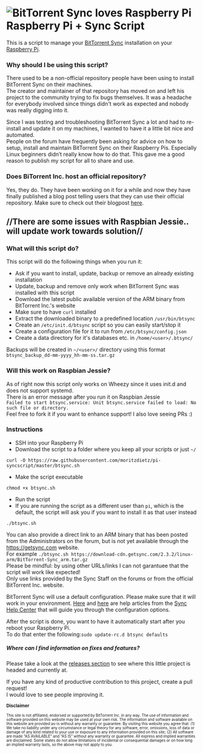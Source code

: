 ![BitTorrent Sync loves Raspberry Pi](http://d3f61ff4egbtyy.cloudfront.net/monthly_2016_01/bts_loves_pi_forum.png.b4ba9fc38c01ea35e4b79a3ee7879ed5.png) 
Raspberry Pi + Sync Script
=======

This is a script to manage your [BitTorrent Sync](https://www.getsync.com/) installation on your [Raspberry Pi](https://www.raspberrypi.org/).

### Why should I be using this script?

There used to be a non-official repository people have been using to install BitTorrent Sync on their machines.  
The creator and maintainer of that repository has moved on and left his project to the community trying to fix bugs themselves.
It was a headache for everybody involved since things didn't work as expected and nobody was really digging into it.

Since I was testing and troubleshooting BitTorrent Sync a lot and had to re-install and update it on my machines, I wanted to have it a little bit nice and automated.  
People on the forum have frequently been asking for advice on how to setup, install and maintain BitTorrent Sync on their Raspberry Pis. Especially Linux beginners didn’t really know how to do that. This gave me a good reason to publish my script for all to share and use.

### Does BiTorrent Inc. host an official repository?
Yes, they do. They have been working on it for a while and now they have finally published a blog post telling users that they can use their official repository. Make sure to check out their blogpost [here](http://blog.getsync.com/2016/02/18/official-linux-packages-for-sync-now-available).

## //There are some issues with Raspbian Jessie.. will update work towards solution//

### What will this script do?

This script will do the following things when you run it:
* Ask if you want to install, update, backup or remove an already existing installation
 * Update, backup and remove only work when BitTorrent Sync was installed with this script
* Download the latest public available version of the ARM binary from BitTorrent Inc.'s website  
 * Make sure to have ```curl``` installed  
* Extract the downloaded binary to a predefined location ```/usr/bin/btsync```
* Create an ```/etc/init.d/btsync``` script so you can easily start/stop it
* Create a configuration file for it to run from ```/etc/btsync/config.json```
* Create a data directory for it's databases etc. in ```/home/<user>/.btsync/```

Backups will be created in ```~/<user>/``` directory using this format ```btsync_backup_dd-mm-yyyy_hh-mm-ss.tar.gz```

### Will this work on Raspbian Jessie?
As of right now this script only works on Wheezy since it uses init.d and does not support systemd.  
There is an error message after you run it on Raspbian Jessie  
```Failed to start btsync.service: Unit btsync.service failed to load: No such file or directory.```  
Feel free to fork it if you want to enhance support! I also love seeing PRs :) 


### Instructions

* SSH into your Raspberry Pi
* Download the script to a folder where you keep all your scripts or just ```~/```
```
curl -O https://raw.githubusercontent.com/moritzdietz/pi-syncscript/master/btsync.sh
```
* Make the script executable
```
chmod +x btsync.sh
```
* Run the script
 * If you are running the script as a different user than ```pi```, which is the default, the script will ask you if you want to install it as that user instead
```
./btsync.sh
```
You can also provide a direct link to an ARM binary that has been posted from the Administrators on the forum, but is not yet available through the https://getsync.com website.  
For example  ``` ./btsync.sh https://download-cdn.getsync.com/2.3.2/linux-arm/BitTorrent-Sync_arm.tar.gz ```  
Please be mindful: by using other URLs/links I can not garantuee that the script will work like expected!  
Only use links provided by the Sync Staff on the forums or from the official BitTorrent Inc. website.

BitTorrent Sync will use a default configuration. Please make sure that it will work in your environment.
[Here](http://help.getsync.com/hc/en-us/articles/204762689-Running-Sync-in-configuration-mode) and [here](http://help.getsync.com/hc/en-us/articles/207371636-Power-user-preferences) are help articles from the [Sync Help Center](http://help.getsync.com/) that will guide you through the configuration options.

After the script is done, you want to have it automatically start after you reboot your Raspberry Pi.  
To do that enter the following:```sudo update-rc.d btsync defaults```

##### Where can I find information on fixes and features?
Please take a look at the [releases section](https://github.com/moritzdietz/pi-syncscript/releases) to see where this little project is headed and currently at.

If you have any kind of productive contribution to this project, create a pull request!  
I would love to see people improving it.

<sub>**Disclaimer**</sub>

<sub><sub>This site is not affiliated, endorsed or supported by BitTorrent Inc. in any way. The use of information and software provided on this website may be used at your own risk. The information and software available on this website are provided as-is without any warranty or guarantee. By visiting this website you agree that: (1) We take no liability under any circumstance or legal theory for any software, error, omissions, loss of data or damage of any kind related to your use or exposure to any information provided on this site; (2) All software are made “AS AVAILABLE” and “AS IS” without any warranty or guarantee. All express and implied warranties are disclaimed. Some states do not allow limitations of incidental or consequential damages or on how long an implied warranty lasts, so the above may not apply to you.</sub></sub>

